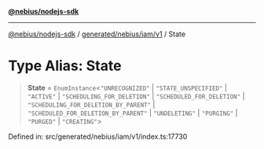 [**@nebius/nodejs-sdk**](../../../../../README.md)

***

[@nebius/nodejs-sdk](../../../../../README.md) / [generated/nebius/iam/v1](../README.md) / State

# Type Alias: State

> **State** = `EnumInstance`\<`"UNRECOGNIZED"` \| `"STATE_UNSPECIFIED"` \| `"ACTIVE"` \| `"SCHEDULING_FOR_DELETION"` \| `"SCHEDULED_FOR_DELETION"` \| `"SCHEDULING_FOR_DELETION_BY_PARENT"` \| `"SCHEDULED_FOR_DELETION_BY_PARENT"` \| `"UNDELETING"` \| `"PURGING"` \| `"PURGED"` \| `"CREATING"`\>

Defined in: src/generated/nebius/iam/v1/index.ts:17730
